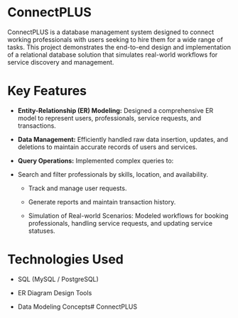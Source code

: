 # ConnectPLUS

ConnectPLUS is a database management system designed to connect working professionals with users seeking to hire them for a wide range of tasks. This project demonstrates the end-to-end design and implementation of a relational database solution that simulates real-world workflows for service discovery and management.

# Key Features
- **Entity-Relationship (ER) Modeling:** Designed a comprehensive ER model to represent users, professionals, service requests, and transactions.

- **Data Management:** Efficiently handled raw data insertion, updates, and deletions to maintain accurate records of users and services.

- **Query Operations:** Implemented complex queries to:

- Search and filter professionals by skills, location, and availability.

  - Track and manage user requests.

  - Generate reports and maintain transaction history.

  - Simulation of Real-world Scenarios: Modeled workflows for booking professionals, handling service requests, and updating service statuses.

# Technologies Used
- SQL (MySQL / PostgreSQL)

- ER Diagram Design Tools

- Data Modeling Concepts# ConnectPLUS
